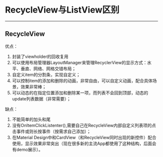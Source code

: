 # RecycleView与ListView区别 #
----------
## RecycleView ##
优点：


1. 封装了viewholder的回收复用
1. 可以使用布局管理器LayoutManager来管理RecyclerView的显示方式：水平、垂直、网络、网格交错布局； 
1. 自定义item的分割条，实现自定义；
1. 可以控制item的添加和删除的动画，非常自由，可以自定义动画，配合具体场景，效果非常棒；
1. 可以动态的在指定位置添加和删除某一项，而列表不会回到顶部，动态的update列表数据（非常需要）；
 
缺点：

1. 不能简单的加头和尾
2. 没有OnItemClickListenter(),需要自己在RecycleView内部自定义列表项的点击事件或则长按事件（按需求自己添加）；
1. 在Material Design中和CardView（和RecycleView同时出现的新控件）配合使用，显示效果非常突出（现在很多新的主流App都使用了这种结构，后面会有demo展示）。
